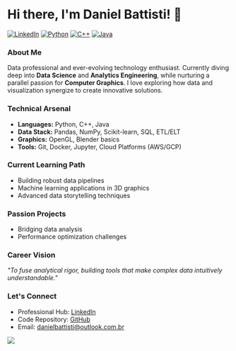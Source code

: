 # Hi there, I'm Daniel Battisti! 👋

[![LinkedIn](https://img.shields.io/badge/LinkedIn-0077B5?style=flat&logo=linkedin&logoColor=white)](https://www.linkedin.com/in/battistidaniel/)
[![Python](https://img.shields.io/badge/Python-3776AB?style=flat&logo=python&logoColor=white)]()
[![C++](https://img.shields.io/badge/C++-00599C?style=flat&logo=c%2B%2B&logoColor=white)]()
[![Java](https://img.shields.io/badge/Java-007396?style=flat&logo=java&logoColor=white)]()

### About Me
Data professional and ever-evolving technology enthusiast. Currently diving deep into **Data Science** and **Analytics Engineering**, while nurturing a parallel passion for **Computer Graphics**. I love exploring how data and visualization synergize to create innovative solutions.

### Technical Arsenal
- **Languages:** Python, C++, Java
- **Data Stack:** Pandas, NumPy, Scikit-learn, SQL, ETL/ELT
- **Graphics:** OpenGL, Blender basics
- **Tools:** Git, Docker, Jupyter, Cloud Platforms (AWS/GCP)

### Current Learning Path
- Building robust data pipelines
- Machine learning applications in 3D graphics
- Advanced data storytelling techniques

### Passion Projects
- Bridging data analysis
- Performance optimization challenges

### Career Vision
_"To fuse analytical rigor, building tools that make complex data intuitively understandable."_

### Let's Connect
- Professional Hub: [LinkedIn](https://www.linkedin.com/in/battistidaniel/)
- Code Repository: [GitHub](https://github.com/Battisti-Daniel)
- Email: [danielbattisti@outlook.com.br](mailto:danielbattisti@outlook.com.br)
  
![](https://i.pinimg.com/originals/4a/70/5e/4a705e028bb9f5d50995e68c791fb10a.gif)
